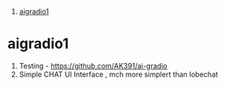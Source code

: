 
1. [aigradio1](#aigradio1)


# aigradio1

1. Testing - https://github.com/AK391/ai-gradio
2. Simple CHAT UI Interface , mch more simplert than lobechat